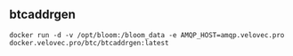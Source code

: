 ## btcaddrgen

```
docker run -d -v /opt/bloom:/bloom_data -e AMQP_HOST=amqp.velovec.pro docker.velovec.pro/btc/btcaddrgen:latest
```